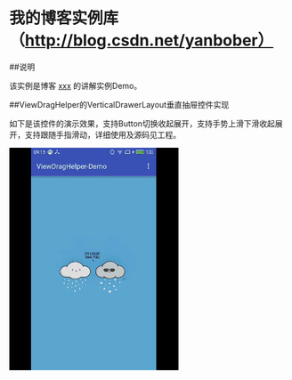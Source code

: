 # 我的博客实例库（http://blog.csdn.net/yanbober）

##说明

该实例是博客 [xxx]() 的讲解实例Demo。

##ViewDragHelper的VerticalDrawerLayout垂直抽屉控件实现

如下是该控件的演示效果，支持Button切换收起展开，支持手势上滑下滑收起展开，支持跟随手指滑动，详细使用及源码见工程。

![VerticalDrawerLayout](./images/VerticalDrawerLayout.gif)
